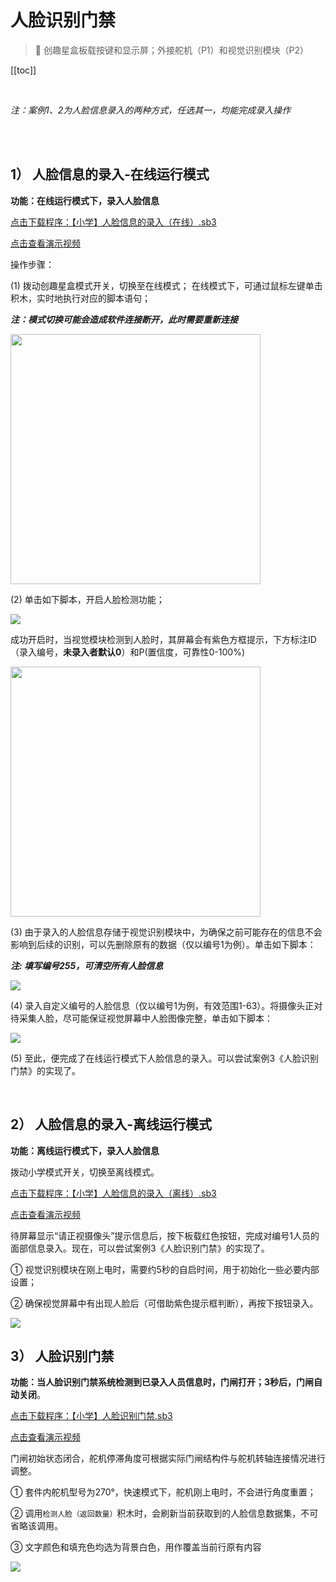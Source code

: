 # 人脸识别门禁 

> 🧰  创趣星盒板载按键和显示屏；外接舵机（P1）和视觉识别模块（P2）

[[toc]]

<br>

*注：案例1、2为人脸信息录入的两种方式，任选其一，均能完成录入操作*

<br>
<br>

## 1） 人脸信息的录入-在线运行模式

**功能：在线运行模式下，录入人脸信息**

<a href="/tutorial/starbox_sj/sb3/【小学】人脸信息的录入（在线）.sb3">点击下载程序：【小学】人脸信息的录入（在线）.sb3</a>

<a href="https://www.cfunworld.com" target="_blank">点击查看演示视频</a>

操作步骤：

(1)  拨动创趣星盒模式开关，切换至在线模式； 在线模式下，可通过鼠标左键单击积木，实时地执行对应的脚本语句；

***注：模式切换可能会造成软件连接断开，此时需要重新连接***

<img src="/images/docimg/在线模式.jpg" width=400>

<br>

(2)  单击如下脚本，开启人脸检测功能；

<img src="/images/docimg/image-20241008142152998.png">

成功开启时，当视觉模块检测到人脸时，其屏幕会有紫色方框提示，下方标注ID（录入编号，**未录入者默认0**）和P(置信度，可靠性0-100%)

<img src="/images/docimg/微信图片_20241210153249.jpg" width=400>

<br>

(3)  由于录入的人脸信息存储于视觉识别模块中，为确保之前可能存在的信息不会影响到后续的识别，可以先删除原有的数据（仅以编号1为例）。单击如下脚本：

***注: 填写编号255，可清空所有人脸信息***

<img src="/images/docimg/image-20241008142610878.png">

<br>

(4)  录入自定义编号的人脸信息（仅以编号1为例，有效范围1-63）。将摄像头正对待采集人脸，尽可能保证视觉屏幕中人脸图像完整，单击如下脚本：

<img src="/images/docimg/image-20241008142912799.png">

<br>

(5)  至此，便完成了在线运行模式下人脸信息的录入。可以尝试案例3《人脸识别门禁》的实现了。

<br>

## 2） 人脸信息的录入-离线运行模式

**功能：离线运行模式下，录入人脸信息**

拨动小学模式开关，切换至离线模式。

<a href="/tutorial/starbox_sj/sb3/【小学】人脸信息的录入（离线）.sb3">点击下载程序：【小学】人脸信息的录入（离线）.sb3</a>

<a href="https://www.cfunworld.com" target="_blank">点击查看演示视频</a>

待屏幕显示“请正视摄像头”提示信息后，按下板载红色按钮，完成对编号1人员的面部信息录入。现在，可以尝试案例3《人脸识别门禁》的实现了。

① 视觉识别模块在刚上电时，需要约5秒的自启时间，用于初始化一些必要内部设置；

② 确保视觉屏幕中有出现人脸后（可借助紫色提示框判断），再按下按钮录入。

<img src="/images/docimg/【小学】人脸信息的录入（离线）.png">


<br>

## 3） 人脸识别门禁

**功能：当人脸识别门禁系统检测到已录入人员信息时，门闸打开；3秒后，门闸自动关闭**。

<a href="/tutorial/starbox_sj/sb3/【小学】人脸识别门禁.sb3">点击下载程序：【小学】人脸识别门禁.sb3</a>

<a href="https://www.cfunworld.com" target="_blank">点击查看演示视频</a>

门闸初始状态闭合，舵机停滞角度可根据实际门闸结构件与舵机转轴连接情况进行调整。

①  套件内舵机型号为270°，快速模式下，舵机刚上电时，不会进行角度重置；

②  调用`检测人脸（返回数量）`积木时，会刷新当前获取到的人脸信息数据集，不可省略该调用。

③  文字颜色和填充色均选为背景白色，用作覆盖当前行原有内容

<img src="/images/docimg/【小学】人脸识别门禁.png">

